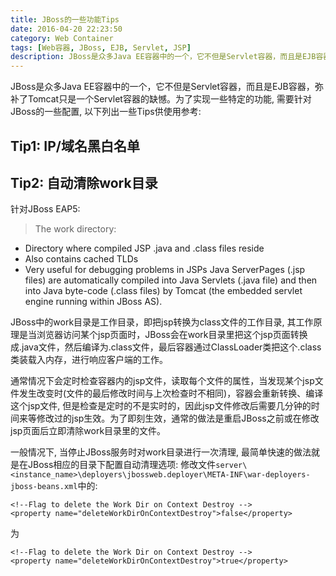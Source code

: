 ```yaml
---
title: JBoss的一些功能Tips
date: 2016-04-20 22:23:50
category: Web Container
tags: [Web容器, JBoss, EJB, Servlet, JSP]
description: JBoss是众多Java EE容器中的一个，它不但是Servlet容器，而且是EJB容器，弥补了Tomcat只是一个Servlet容器的缺憾。为了实现一些特定的功能, 需要针对JBoss的一些配置, 将列出一些Tips供使用参考。
---
```


JBoss是众多Java EE容器中的一个，它不但是Servlet容器，而且是EJB容器，弥补了Tomcat只是一个Servlet容器的缺憾。为了实现一些特定的功能, 需要针对JBoss的一些配置, 以下列出一些Tips供使用参考:

## Tip1: IP/域名黑白名单


## Tip2: 自动清除work目录
针对JBoss EAP5:
> The work directory:
- Directory where compiled JSP .java and .class files reside
- Also contains cached TLDs
- Very useful for debugging problems in JSPs
Java ServerPages (.jsp files) are automatically compiled into Java Servlets (.java file) and then into Java byte-code (.class files) by Tomcat (the embedded servlet engine running within JBoss AS).

JBoss中的work目录是工作目录，即把jsp转换为class文件的工作目录, 其工作原理是当浏览器访问某个jsp页面时，JBoss会在work目录里把这个jsp页面转换成.java文件，然后编译为.class文件，最后容器通过ClassLoader类把这个.class类装载入内存，进行响应客户端的工作。

通常情况下会定时检查容器内的jsp文件，读取每个文件的属性，当发现某个jsp文件发生改变时(文件的最后修改时间与上次检查时不相同)，容器会重新转换、编译这个jsp文件, 但是检查是定时的不是实时的，因此jsp文件修改后需要几分钟的时间来等修改过的jsp生效。为了即刻生效，通常的做法是重启JBoss之前或在修改jsp页面后立即清除work目录里的文件。

一般情况下, 当停止JBoss服务时对work目录进行一次清理, 最简单快速的做法就是在JBoss相应的目录下配置自动清理选项:
修改文件`server\<instance_name>\deployers\jbossweb.deployer\META-INF\war-deployers-jboss-beans.xml`中的:
```
<!--Flag to delete the Work Dir on Context Destroy -->
<property name="deleteWorkDirOnContextDestroy">false</property>
```
为
```
<!--Flag to delete the Work Dir on Context Destroy -->
<property name="deleteWorkDirOnContextDestroy">true</property>
```




